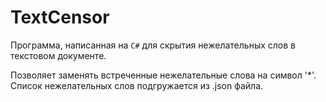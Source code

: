 # TextCensor

Программа, написанная на `C#` для скрытия нежелательных слов в текстовом документе.

Позволяет заменять встреченные нежелательные слова на символ '*'. Список нежелательных слов подгружается из .json файла.
